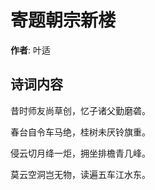 # 寄题朝宗新楼

**作者**: 叶适

## 诗词内容

昔时师友尚草创，忆子诸父勤磨砻。

春台自令车马绝，桂树未厌铃旗重。

侵云切月绛一炬，拥坐排檐青几峰。

莫云空洞岂无物，读遍五车江水东。

